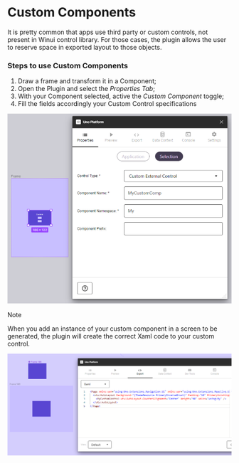 # Custom Components

It is pretty common that apps use third party or custom controls, not present in Winui control library.
For those cases, the plugin allows the user to reserve space in exported layout to those objects.

### Steps to use Custom Components

1. Draw a frame and transform it in a Component;
2. Open the Plugin and select the *Properties Tab*;
3. With your Component selected, active the *Custom Component* toggle;
4. Fill the fields accordingly your Custom Control specifications

![](assets/custom-component.png)

> [!NOTE]
> When you add an instance of your custom component in a screen to be generated, the plugin will create the correct Xaml code to your custom control.

![](assets/custom-component2.png)

